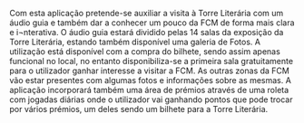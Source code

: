 Com esta aplicação pretende-se auxiliar a visita à Torre Literária com um áudio guia e
também dar a conhecer um pouco da FCM de forma mais clara e i¬nterativa.
O áudio guia estará dividido pelas 14 salas da exposição da Torre Literária, estando também
disponível uma galeria de Fotos. A utilização está disponível com a compra do bilhete,
sendo assim apenas funcional no local, no entanto disponibiliza-se a primeira sala gratuitamente para o utilizador ganhar interesse a visitar a FCM.
As outras zonas da FCM vão estar presentes com algumas fotos e informações sobre as
mesmas. A aplicação incorporará também uma área de prémios através de uma roleta com jogadas
diárias onde o utilizador vai ganhando pontos que pode trocar por vários prémios, um deles
sendo um bilhete para a Torre Literária.
